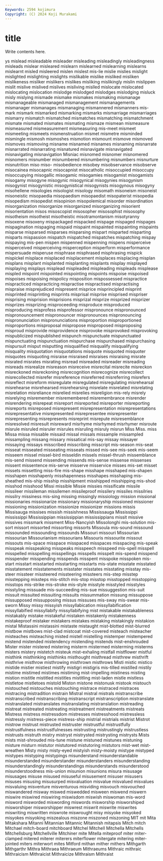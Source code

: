 ```yaml
---
Keywords: 2594 kojimura
Copyright: (C) 2024 Koji Murakami
---
```


# title

Write contents here.



ys mislead misleadable misleader misleading misleadingly misleadingness misleads mislear misleared
mislearn mislearned mislearning mislearns mislearnt misled misleered mislen mislest mis-lie
mislie mislies mislight mislighted mislighting mislights mislikable mislike misliked misliken
mislikeness misliker mislikers mislikes misliking mislikingly mislin mislippen mislit mislive
mislived mislives misliving mislled mislocate mislocated mislocating mislocation mislodge mislodged
mislodges mislodging misluck misly mislying mismade mismake mismakes mismaking mismanage
mismanageable mismanaged mismanagement mismanagements mismanager mismanages mismanaging mismannered mismanners mis-mark
mismark mismarked mismarking mismarks mismarriage mismarriages mismarry mismatch mismatched mismatches
mismatching mismatchment mismate mismated mismates mismating mismaze mismean mismeasure mismeasured
mismeasurement mismeasuring mis-meet mismeet mismeeting mismeets mismenstruation mismet mismetre misminded
mismingle mismosh mismoshes mismotion mismount mismove mismoved mismoves mismoving misname
misnamed misnames misnaming misnarrate misnarrated misnarrating misnatured misnavigate misnavigated misnavigating
misnavigation Misniac misnomed misnomer misnomered misnomers misnumber misnumbered misnumbering misnumbers
misnurture misnutrition miso miso- misobedience misobey misobservance misobserve misocainea misocapnic
misocapnist misocatholic misoccupied misoccupy misoccupying misogallic misogamic misogamies misogamist misogamists
misogamy misogyne misogynic misogynical misogynies misogynism misogynist misogynistic misogynistical misogynists
misogynous misogyny misohellene misologies misologist misology misomath misoneism misoneist misoneistic
misopaedia misopaedism misopaedist misopaterist misopedia misopedism misopedist misopinion misopolemical misorder
misordination misorganization misorganize misorganized misorganizing misorient misorientation misos misoscopist misosopher
misosophist misosophy misotheism misotheist misotheistic misotramontanism misotyranny misoxene misoxeny mispackaged
mispacked mispage mispaged mispages mispagination mispaging mispaid mispaint mispainted mispainting
mispaints misparse misparsed misparses misparsing mispart misparted misparting misparts mispassion
mispatch mispatched mispatches mispatching mispay mispaying mis-pen mispen mispenned mispenning
mispens misperceive misperceived misperceiving misperception misperform misperformance mispersuade misperuse misphrase
misphrased misphrasing mispick mispickel misplace misplaced misplacement misplaces misplacing misplan
misplans misplant misplanted misplanting misplants misplay misplayed misplaying misplays misplead
mispleaded mispleading mispleads misplease mispled mispoint mispointed mispointing mispoints mispoise
mispoised mispoises mispoising mispolicy misposition mispossessed mispractice mispracticed mispracticing mispractise
mispractised mispractising mispraise misprejudiced mispresent misprice misprincipled misprint misprinted misprinting
misprints misprisal misprise misprised mispriser misprising misprision misprisions misprizal misprize
misprized misprizer misprizes misprizing misproceeding misproduce misproduced misproducing misprofess misprofessor
mispronounce mispronounced mispronouncement mispronouncer mispronounces mispronouncing mispronunciation mispronunciations misproportion misproportioned
misproportions misproposal mispropose misproposed misproposing misproud misprovide misprovidence misprovoke misprovoked
misprovoking mispublicized mispublished mispunch mispunctuate mispunctuated mispunctuating mispunctuation mispurchase mispurchased
mispurchasing mispursuit misput misputting misqualified misqualify misqualifying misquality misquotation misquotations
misquote misquoted misquoter misquotes misquoting misraise misraised misraises misraising misrate
misrated misrates misrating misread misreaded misreader misreading misreads misrealize misreason
misreceive misrecital misrecite misreckon misreckoned misreckoning misrecognition misrecognize misrecollect misrecollected
misrefer misreference misreferred misreferring misrefers misreflect misreform misregulate misregulated misregulating
misrehearsal misrehearse misrehearsed misrehearsing misrelate misrelated misrelating misrelation misreliance misrelied
misrelies misreligion mis-rely misrely misrelying misremember misremembered misremembrance misrender misrendering
misrepeat misreport misreported misreporter misreporting misreports misreposed misrepresent misrepresentation misrepresentations
misrepresentative misrepresented misrepresentee misrepresenter misrepresenting misrepresents misreprint misrepute misresemblance misresolved
misresult misreward misrhyme misrhymed misrhymer misroute misrule misruled misruler misrules
misruling misruly misrun Miss Miss. miss Missa missa missable missaid
missal missals missample missampled missampling missang missary missatical mis-say missay
missayer missaying missays misscribed misscribing misscript mis-season mis-seat misseat misseated
misseating misseats missed mis-see mis-seek mis-seem misseem missel missel-bird misseldin
missels missel-thrush missemblance mis-send missend missending missends mis-sense missense missenses
missent missentence mis-serve misserve misservice misses mis-set misset missets missetting
miss-fire mis-shape misshape misshaped mis-shapen misshapen misshapenly misshapenness misshapes misshaping
mis-sheathed mis-ship misship misshipment misshipped misshipping mis-shod misshod misshood Missi
missible Missie missies missificate missile missileer missileman missilemen missileproof missilery
missiles missilries missilry missiness mis-sing missing missingly missiology mission missional
missionaries missionarize missionary missionaryship missioned missioner missioning missionization missionize missionizer
missions missis Missisauga missises missish missishness Mississauga Mississippi mississippi Mississippian
mississippian mississippians missit missive missives missmark missment Miss-Nancyish Missolonghi mis-solution
mis-sort missort missorted missorting missorts Missoula mis-sound missound missounded missounding
missounds Missouri missouri Missourian missourian Missourianism missourians Missouris missourite missout
missouts mis-space misspace misspaced misspaces misspacing mis-speak misspeak misspeaking misspeaks
misspeech misspeed mis-spell misspell misspelled misspelling misspellings misspells misspelt mis-spend
misspend misspender misspending misspends misspent misspoke misspoken mis-start misstart misstarted
misstarting misstarts mis-state misstate misstated misstatement misstatements misstater misstates misstating
misstay mis-steer missteer missteered missteering missteers mis-step misstep misstepping missteps
mis-stitch mis-stop misstop misstopped misstopping misstops mis-strike mis-stroke mis-style misstyle
misstyled misstyles misstyling missuade mis-succeeding mis-sue missuggestion mis-suit missuit missuited
missuiting missuits missummation missung missuppose missupposed missupposing missus missuses mis-sway
mis-swear mis-sworn Missy missy missyish missyllabication missyllabification missyllabified missyllabify missyllabifying
mist mistakable mistakableness mistakably mistake mistakeful mistaken mistakenly mistakenness mistakeproof
mistaker mistakers mistakes mistaking mistakingly mistakion mistal Mistassini mistassini mistaste
mistaught mist-blotted mist-blurred mistbow mistbows mist-clad mistcoat mist-covered misteach misteacher
misteaches misteaching misted mistell mistelling mistemper mistempered mistend mistended mistendency
mistending mistends mist-enshrouded Mister mister mistered mistering misterm mistermed misterming
misterms misters mistery mistetch misteuk mist-exhaling mistfall mistflower mistful misthink
misthinking misthinks misthought misthread misthrew misthrift misthrive misthrow misthrowing misthrown
misthrows Misti mistic mistico mistide mistier mistiest mistify mistigri mistigris
mis-tilled mistilled mistily mistime mistimed mistimes mistiming mist-impelling mistiness misting
mistion mistitle mistitled mistitles mistitling mist-laden mistle mistless mistletoe mistletoes
mistold Miston mistone mistonusk mistook mistouch mistouched mistouches mistouching mistrace
mistraced mistraces mistracing mistradition mistrain Mistral mistral mistrals mistranscribe mistranscribed
mistranscribing mistranscript mistranscription mistranslate mistranslated mistranslates mistranslating mistranslation mistreading mistreat
mistreated mistreating mistreatment mistreatments mistreats Mistress mistress mistressdom mistresses mistresshood
mistressless mistressly mistress-piece mistress-ship mistrial mistrials mistrist Mistrot mistrow mistrust
mistrusted mistruster mistrustful mistrustfully mistrustfulness mistrustfulnesses mistrusting mistrustingly mistrustless mistrusts
mistruth mistry mistryst mistrysted mistrysting mistrysts Mists mists mist-shrouded mis-tune
mistune mistuned mistunes mistuning misture misturn mistutor mistutored mistutoring mistutors
mist-wet mist-wreathen Misty misty misty-eyed mistyish misty-moisty mistype mistyped mistypes
mistyping mistypings misunderstand misunderstandable misunderstanded misunderstander misunderstanders misunderstanding misunderstandingly misunderstandings
misunderstands misunderstood misunderstoodness mis-union misunion misunions misura misusage misusages misuse
misused misuseful misusement misuser misusers misuses misusing misusurped misvaluation misvalue
misvalued misvalues misvaluing misventure misventurous misviding misvouch misvouched miswandered misway
miswed miswedded misween miswend miswern miswire miswired miswiring miswisdom miswish
miswoman mis-word misword misworded miswording miswords misworship misworshiped misworshiper misworshipper
miswrest miswrit miswrite miswrites miswriting miswritten miswrote miswrought misy misyoke
misyoked misyokes misyoking miszealous miszone miszoned miszoning MIT mit Mita
Mitakshara Mitanni Mitannian Mitannic Mitannish mitapsis Mitch mitch Mitchael mitch-board
mitchboard Mitchel Mitchell Mitchella Mitchells Mitchellsburg Mitchellville Mitchiner mite Mitella
miteproof miter miter-clamped mitered miterer miterers miterflower mitergate mitering miter-jointed
miters miterwort mites Mitford mithan mither mithers Mithgarth Mithgarthr Mithra
Mithraea Mithraeum Mithraeums Mithraic mithraic Mithraicism Mithraicist Mithraicize Mithraism Mithraist
